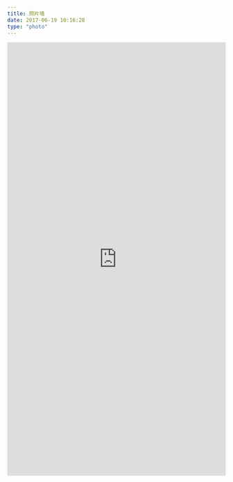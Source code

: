 ```yaml
---
title: 照片墙
date: 2017-06-19 10:16:28
type: "photo"
---
```

<div class="myframe">
	<iframe width="100%" height="1000px" frameborder="0" scrolling="no" src="https://thawsoar.github.io/demo/photo/index.html"></iframe>
</div>

